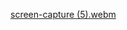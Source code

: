 [screen-capture (5).webm](https://github.com/user-attachments/assets/fa19a1eb-078f-49eb-a489-0795c390ae5c)
